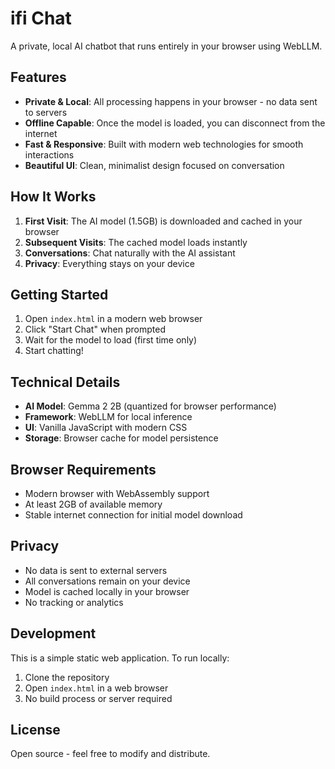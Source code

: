 # ifi Chat

A private, local AI chatbot that runs entirely in your browser using WebLLM.

## Features

- **Private & Local**: All processing happens in your browser - no data sent to servers
- **Offline Capable**: Once the model is loaded, you can disconnect from the internet
- **Fast & Responsive**: Built with modern web technologies for smooth interactions
- **Beautiful UI**: Clean, minimalist design focused on conversation

## How It Works

1. **First Visit**: The AI model (1.5GB) is downloaded and cached in your browser
2. **Subsequent Visits**: The cached model loads instantly
3. **Conversations**: Chat naturally with the AI assistant
4. **Privacy**: Everything stays on your device

## Getting Started

1. Open `index.html` in a modern web browser
2. Click "Start Chat" when prompted
3. Wait for the model to load (first time only)
4. Start chatting!

## Technical Details

- **AI Model**: Gemma 2 2B (quantized for browser performance)
- **Framework**: WebLLM for local inference
- **UI**: Vanilla JavaScript with modern CSS
- **Storage**: Browser cache for model persistence

## Browser Requirements

- Modern browser with WebAssembly support
- At least 2GB of available memory
- Stable internet connection for initial model download

## Privacy

- No data is sent to external servers
- All conversations remain on your device
- Model is cached locally in your browser
- No tracking or analytics

## Development

This is a simple static web application. To run locally:

1. Clone the repository
2. Open `index.html` in a web browser
3. No build process or server required

## License

Open source - feel free to modify and distribute.
